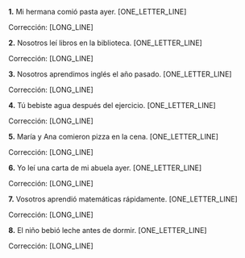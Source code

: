 **1.** Mi hermana comió pasta ayer. [ONE_LETTER_LINE]

   Corrección: [LONG_LINE]

**2.** Nosotros leí libros en la biblioteca. [ONE_LETTER_LINE]

   Corrección: [LONG_LINE]

**3.** Nosotros aprendimos inglés el año pasado. [ONE_LETTER_LINE]

   Corrección: [LONG_LINE]

**4.** Tú bebiste agua después del ejercicio. [ONE_LETTER_LINE]

   Corrección: [LONG_LINE]

**5.** María y Ana comieron pizza en la cena. [ONE_LETTER_LINE]

   Corrección: [LONG_LINE]

**6.** Yo leí una carta de mi abuela ayer. [ONE_LETTER_LINE]

   Corrección: [LONG_LINE]

**7.** Vosotros aprendió matemáticas rápidamente. [ONE_LETTER_LINE]

   Corrección: [LONG_LINE]

**8.** El niño bebió leche antes de dormir. [ONE_LETTER_LINE]

   Corrección: [LONG_LINE]